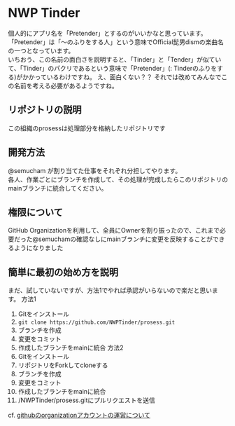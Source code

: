 # NWP Tinder
個人的にアプリ名を「Pretender」とするのがいいかなと思っています。「Pretender」は「～のふりをする人」という意味でOfficial髭男dismの楽曲名の一つとなっています。  
いちおう、この名前の面白さを説明すると、「Tinder」と「Tender」が似ていて、「Tinder」のパクリであるという意味で「Pretender」(: Tinderのふりをする)がかかっているわけですね。
え、面白くない？？ 
それでは改めてみんなでこの名前を考える必要があるようですね。
## リポジトリの説明 
この組織のprosessは処理部分を格納したリポジトリです

## 開発方法
@semucham が割り当てた仕事をそれぞれ分担してやります。  
各人、作業ごとにブランチを作成して、その処理が完成したらこのリポジトリのmainブランチに統合してください。

## 権限について
GitHub Organizationを利用して、全員にOwnerを割り振ったので、これまで必要だった@semuchamの確認なしにmainブランチに変更を反映することができるようになりました

## 簡単に最初の始め方を説明
まだ、試していないですが、方法1でやれば承認がいらないので楽だと思います。
方法1  
1. Gitをインストール
2. ```git clone https://github.com/NWPTinder/prosess.git``` 
3. ブランチを作成
4. 変更をコミット
5. 作成したブランチをmainに統合
方法2  
1. Gitをインストール
2. リポジトリをForkしてcloneする
3. ブランチを作成
4. 変更をコミット
5. 作成したブランチをmainに統合
6. /NWPTinder/prosess.gitにプルリクエストを送信

cf. [githubのorganizationアカウントの運営について](https://qiita.com/chari/items/ee16bf16715f4bbcbd9b)
